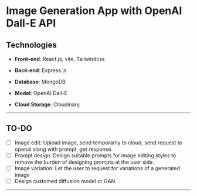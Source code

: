 # Image Generation App with OpenAI Dall-E API

## Technologies

- **Front-end**: React.js, vite, Tailwindcss 

- **Back-end**: Express.js 

- **Database**: MongoDB 

- **Model**: OpenAI Dall-E 

- **Cloud Storage**: Cloudinary 
---
## TO-DO
- [ ] Image edit: Upload image, send temporarily to cloud, send request to openai along with prompt, get response.
- [ ] Prompt design: Design suitable prompts for image editing styles to remove the burden of designing prompts at the user side.
- [ ] Image variation: Let the user to request for variations of a generated image
- [ ] Design customed diffusion model or GAN
---
